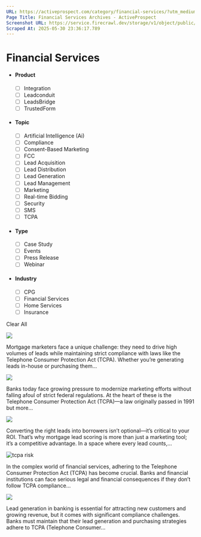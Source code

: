 ```yaml
---
URL: https://activeprospect.com/category/financial-services/?utm_medium=Email&utm_source=Website&utm_campaign=AP-Email-InsideCBM-September
Page Title: Financial Services Archives - ActiveProspect
Screenshot URL: https://service.firecrawl.dev/storage/v1/object/public/media/screenshot-23e8c720-a011-4e74-9da9-186991559c0f.png
Scraped At: 2025-05-30 23:36:17.789
---
```

# Financial Services



- #### Product


  - [ ] Integration
  - [ ] Leadconduit
  - [ ] LeadsBridge
  - [ ] TrustedForm
- #### Topic


  - [ ] Artificial Intelligence (Ai)
  - [ ] Compliance
  - [ ] Consent-Based Marketing
  - [ ] FCC
  - [ ] Lead Acquisition
  - [ ] Lead Distribution
  - [ ] Lead Generation
  - [ ] Lead Management
  - [ ] Marketing
  - [ ] Real-time Bidding
  - [ ] Security
  - [ ] SMS
  - [ ] TCPA
- #### Type


  - [ ] Case Study
  - [ ] Events
  - [ ] Press Release
  - [ ] Webinar
- #### Industry


  - [ ] CPG
  - [ ] Financial Services
  - [ ] Home Services
  - [ ] Insurance

Clear All

![](https://activeprospect.com/wp-content/uploads/2025/04/Mortgage_LeadGen_feat-400x300.png)



Mortgage marketers face a unique challenge: they need to drive high volumes of leads while maintaining strict compliance with laws like the Telephone Consumer Protection Act (TCPA). Whether you’re generating leads in-house or purchasing them…


![](https://activeprospect.com/wp-content/uploads/2025/04/Bank_TCPA_Compliance_feat-400x300.png)



Banks today face growing pressure to modernize marketing efforts without falling afoul of strict federal regulations. At the heart of these is the Telephone Consumer Protection Act (TCPA)—a law originally passed in 1991 but more…


![](https://activeprospect.com/wp-content/uploads/2025/04/Mortgage_Lead_Scoring_feat-400x300.png)



Converting the right leads into borrowers isn’t optional—it’s critical to your ROI. That’s why mortgage lead scoring is more than just a marketing tool; it’s a competitive advantage. In a space where every lead counts,…


![tcpa risk](https://activeprospect.com/wp-content/uploads/2025/03/Pages_TCPA_risk_feat-400x300.png)



In the complex world of financial services, adhering to the Telephone Consumer Protection Act (TCPA) has become crucial. Banks and financial institutions can face serious legal and financial consequences if they don’t follow TCPA compliance…


![](https://activeprospect.com/wp-content/uploads/2025/03/Banking_LeadGen_feat-400x300.png)



Lead generation in banking is essential for attracting new customers and growing revenue, but it comes with significant compliance challenges. Banks must maintain that their lead generation and purchasing strategies adhere to TCPA (Telephone Consumer…



